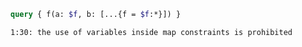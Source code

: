 ```graphql
query { f(a: $f, b: [...{f = $f:*}]) }
```

```
1:30: the use of variables inside map constraints is prohibited
```